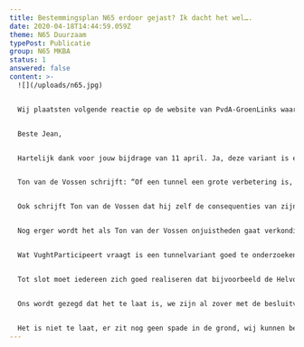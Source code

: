 ```yaml
---
title: Bestemmingsplan N65 erdoor gejast? Ik dacht het wel….
date: 2020-04-18T14:44:59.059Z
theme: N65 Duurzaam
typePost: Publicatie
group: N65 MKBA
status: 1
answered: false
content: >-
  ![](/uploads/n65.jpg)


  Wij plaatsten volgende reactie op de website van PvdA-GroenLinks waar een inwoner (Jean) reageerde op de blog van Ton van der Vossen over de N65. 


  Beste Jean,


  Hartelijk dank voor jouw bijdrage van 11 april. Ja, deze variant is een gemiste kans en als wij niet ingrijpen zullen wij ons de komende decennia afvragen: waarom hebben wij niet de tijd genomen om óók een tunnelvariant te onderzoeken en zal PvdA-GroenLinks moeten leven met de schande dat zij met dit doordrijven hun eigen basiswaarden hebben verloochend.


  Ton van de Vossen schrijft: “Of een tunnel een grote verbetering is, is een vraag die nog zo maar niet te beantwoorden is.” Iedereen onderkent, van wethouders tot raadsleden, Samen voor Vught en andere betrokkenen die wij spreken, dat ondertunneling een verbetering zou zijn. Maar als dat dan toch nog een vraag is, dan ga je aan het werk en zoek je het uit. Maar doe niet alsof we met de VKA+ de beste oplossing hebben. Het is gewoon niet onderzocht.


  Ook schrijft Ton van de Vossen dat hij zelf de consequenties van zijn variant niet kent: “maar wat de wijzigende verkeersstromen in Vught voor gevolgen zouden hebben is niet duidelijk”. En dan toch maar de belangrijkste beslissing van de eeuw doordrukken. Uit de verkeerscijfers blijkt in ieder geval dat circa 80% van het verkeer in een tunnelvariant ondergronds gaat. Alsof dat geen belangrijke wijziging in de verkeersstromen is.


  Nog erger wordt het als Ton van der Vossen onjuistheden gaat verkondigen met een stelligheid alsof hij hierop is afgestudeerd: “Een ondertunneling is zeker veel duurder -deskundigen spreken over drie tot vier keer zo duur- en dat kan Vught niet dragen”. Dit is aantoonbaar niet onderzocht en dus bakerpraat. Geen enkele bestuurder of politicus heeft ooit een financiële onderbouwing van de kosten én baten van een tunnel gegeven. Alle genoemde bedragen, zoals ook de 300 miljoen van wethouder van Woesik, zijn een slag in de lucht.


  Wat VughtParticipeert vraagt is een tunnelvariant goed te onderzoeken en daarbij de moderne technieken te beoordelen. Tijdens de jarenlange besluitvorming is in een heel vroeg stadium de tunnelvariant afgevallen. Omdat men toen al van mening was dat dit zeer duur zou worden, niet omdat men dat toen goed heeft onderzocht. Dat was vele jaren geleden, inmiddels is de techniek voortgeschreden en zijn er, ook in Nederland, diverse voorbeelden van succesvolle graaftunnels. En die mogelijkheden moeten worden onderzocht.


  Tot slot moet iedereen zich goed realiseren dat bijvoorbeeld de Helvoirtseweg nu al gevaarlijker is dan de N65 qua verkeersongevallen. Als wij dan horen zeggen “maar wat de wijzigende verkeersstromen in Vught voor gevolgen zouden hebben is niet duidelijk” terwijl de verkeersanalyses van de VKA+ variant een duidelijke toename van het verkeer door het hele dorp laten zien, en heel extreem in straten als de Helvoirtseweg, dan hoef je geen verkeersdeskundige te zijn om te concluderen dat de verkeersveiligheid in ons dorp slechter wordt. Onverantwoord. Sterker nog: wat is de veiligheid en dus een mensenleven in Vught ons waard?


  Ons wordt gezegd dat het te laat is, we zijn al zover met de besluitvorming. Niet wij zijn mogelijk te laat, het verantwoordelijk college is te laat. Zij worden door ons aangesteld én betaald om ons de beste oplossingen te bieden. Zíj hadden de technische ontwikkelingen moeten volgen en al in een veel eerder stadium de tunnelvariant goed moeten laten onderzoeken. En als ze destijds dit hebben laten liggen, laten ze het dan in ieder geval vooral nú doen. Vóór het te laat is. Het zou bijzonder treurig zijn als men deze kans weigert te pakken, sterker nog, het is onaanvaardbaar.


  Het is niet te laat, er zit nog geen spade in de grond, wij kunnen besluiten even de tijd te nemen om deze kans te kunnen pakken.
---
```

